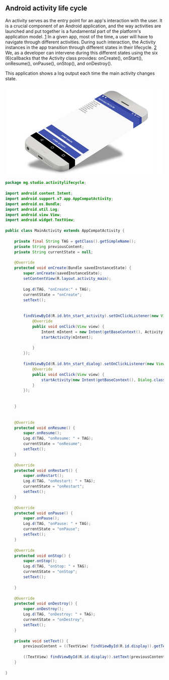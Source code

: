 ## Android activity life cycle

An activity serves as the entry point for an app's interaction with the user.  It is a crucial component of an Android application, and the way activities are launched and put together is a fundamental part of the platform's application model. [1](https://developer.android.com/guide/components/activities/intro-activities.html)
In a given app, most of the time, a user will have to navigate through different activities. During such interaction, the Activity instances in the app transition through different states in their lifecycle. [2](https://developer.android.com/guide/components/activities/activity-lifecycle.html)
We, as a developer can intervene during this different states using the six (6)callbacks that the Activity class provides:  onCreate(), onStart(), onResume(), onPause(), onStop(), and onDestroy().

This application shows a log output each time the main activity changes state. 

![LifeCycle](display/display.png)


```java
package mg.studio.activitylifecycle;

import android.content.Intent;
import android.support.v7.app.AppCompatActivity;
import android.os.Bundle;
import android.util.Log;
import android.view.View;
import android.widget.TextView;

public class MainActivity extends AppCompatActivity {

    private final String TAG = getClass().getSimpleName();
    private String previousContent;
    private String currentState = null;

    @Override
    protected void onCreate(Bundle savedInstanceState) {
        super.onCreate(savedInstanceState);
        setContentView(R.layout.activity_main);

        Log.d(TAG, "onCreate:" + TAG);
        currentState = "onCreate";
        setText();


        findViewById(R.id.btn_start_activity).setOnClickListener(new View.OnClickListener() {
            @Override
            public void onClick(View view) {
                Intent mIntent = new Intent(getBaseContext(), Activity.class);
                startActivity(mIntent);

            }
        });

        findViewById(R.id.btn_start_dialog).setOnClickListener(new View.OnClickListener() {
            @Override
            public void onClick(View view) {
                startActivity(new Intent(getBaseContext(), Dialog.class));
            }
        });


    }


    @Override
    protected void onResume() {
        super.onResume();
        Log.d(TAG, "onResume: " + TAG);
        currentState = "onResume";
        setText();
    }

    @Override
    protected void onRestart() {
        super.onRestart();
        Log.d(TAG, "onRestart: " + TAG);
        currentState = "onRestart";
        setText();
    }

    @Override
    protected void onPause() {
        super.onPause();
        Log.d(TAG, "onPause: " + TAG);
        currentState = "onPause";
        setText();
    }

    @Override
    protected void onStop() {
        super.onStop();
        Log.d(TAG, "onStop: " + TAG);
        currentState = "onStop";
        setText();

    }

    @Override
    protected void onDestroy() {
        super.onDestroy();
        Log.d(TAG, "onDestroy: " + TAG);
        currentState = "onDestroy";
        setText();
    }

    private void setText() {
        previousContent = ((TextView) findViewById(R.id.display)).getText().toString();

        ((TextView) findViewById(R.id.display)).setText(previousContent + "\n" + currentState);
    }

}



```
